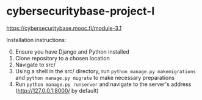 # cybersecuritybase-project-I

https://cybersecuritybase.mooc.fi/module-3.1

Installation instructions:

0. Ensure you have Django and Python installed
1. Clone repository to a chosen location
2. Navigate to src/
3. Using a shell in the src/ directory, run `python manage.py makemigrations` and `python manage.py migrate` to make necessary preparations
4. Run `python manage.py runserver` and navigate to the server's address (http://127.0.0.1:8000/ by default)
